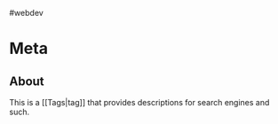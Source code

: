 #webdev 

# Meta

## About

This is a [[Tags|tag]] that provides descriptions for search engines and such.
